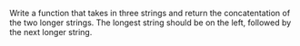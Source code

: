 Write a function that takes in three strings and return the concatentation of the two longer strings. 
The longest string should be on the left, followed by the next longer string.

